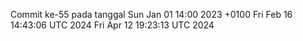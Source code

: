 Commit ke-55 pada tanggal Sun Jan 01 14:00 2023 +0100
Fri Feb 16 14:43:06 UTC 2024
Fri Apr 12 19:23:13 UTC 2024
